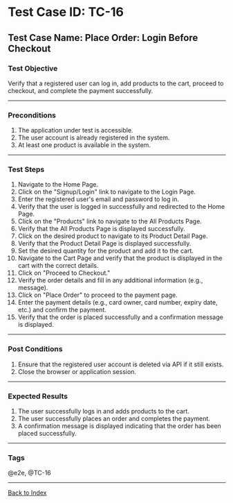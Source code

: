 # Test Case ID: TC-16

## Test Case Name: Place Order: Login Before Checkout

### Test Objective

Verify that a registered user can log in, add products to the cart, proceed to checkout, and complete the payment successfully.

---

### Preconditions

1. The application under test is accessible.
2. The user account is already registered in the system.
3. At least one product is available in the system.

---

### Test Steps

1. Navigate to the Home Page.
2. Click on the "Signup/Login" link to navigate to the Login Page.
3. Enter the registered user's email and password to log in.
4. Verify that the user is logged in successfully and redirected to the Home Page.
5. Click on the "Products" link to navigate to the All Products Page.
6. Verify that the All Products Page is displayed successfully.
7. Click on the desired product to navigate to its Product Detail Page.
8. Verify that the Product Detail Page is displayed successfully.
9. Set the desired quantity for the product and add it to the cart.
10. Navigate to the Cart Page and verify that the product is displayed in the cart with the correct details.
11. Click on "Proceed to Checkout."
12. Verify the order details and fill in any additional information (e.g., message).
13. Click on "Place Order" to proceed to the payment page.
14. Enter the payment details (e.g., card owner, card number, expiry date, etc.) and confirm the payment.
15. Verify that the order is placed successfully and a confirmation message is displayed.

---

### Post Conditions

1. Ensure that the registered user account is deleted via API if it still exists.
2. Close the browser or application session.

---

### Expected Results

1. The user successfully logs in and adds products to the cart.
2. The user successfully places an order and completes the payment.
3. A confirmation message is displayed indicating that the order has been placed successfully.

---

### Tags

@e2e, @TC-16

---

[Back to Index](test-case-index.md)
